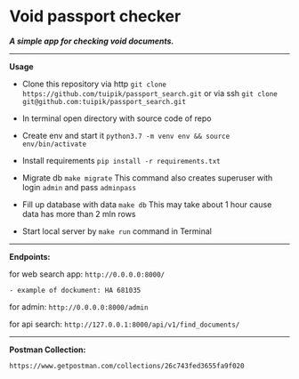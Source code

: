 # Void passport checker
***A simple app for checking void documents.***

---
**Usage**

- Clone this repository via http `git clone https://github.com/tuipik/passport_search.git`
or via ssh `git clone git@github.com:tuipik/passport_search.git`

- In terminal open directory with source code of repo

- Create env and start it `python3.7 -m venv env && source env/bin/activate`

- Install requirements `pip install -r requirements.txt`

- Migrate db `make migrate`  This command also creates superuser with login `admin` and pass `adminpass`

- Fill up database with data `make db`  This may take about 1 hour cause data has more than 2 mln rows

- Start local server by `make run` command in Terminal

---
**Endpoints:**


for web search app: `http://0.0.0.0:8000/`

    - example of dockument: HA 681035
    
for admin: `http://0.0.0.0:8000/admin`

for api search: `http://127.0.0.1:8000/api/v1/find_documents/`

---
**Postman Collection:**

`https://www.getpostman.com/collections/26c743fed3655fa9f020`
